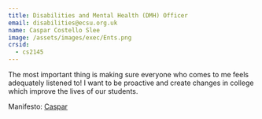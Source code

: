 ```yaml
---
title: Disabilities and Mental Health (DMH) Officer
email: disabilities@ecsu.org.uk
name: Caspar Costello Slee
image: /assets/images/exec/Ents.png
crsid:
  - cs2145
---
```

The most important thing is making sure everyone who comes to me feels adequately listened to! I want to be proactive and create changes in college which improve the lives of our students.

Manifesto: [Caspar](https://drive.google.com/file/d/1ik9Cxs1P94pmJdUD0mhZUsD6BSP1fGbY/view?usp=sharing)
